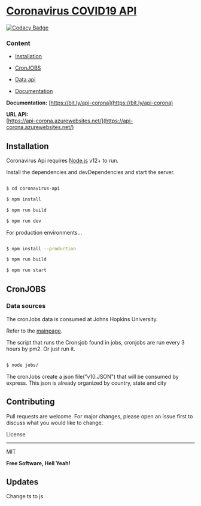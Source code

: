   

# [Coronavirus COVID19 API](https://api-corona.azurewebsites.net/)

[![Codacy Badge](https://api.codacy.com/project/badge/Grade/42b58438d31b46b98a767626d0a5f52d)](https://app.codacy.com/manual/eusoumaxi/apiCovidData?utm_source=github.com&utm_medium=referral&utm_content=eusoumaxi/apiCovidData&utm_campaign=Badge_Grade_Dashboard)

### Content

  

-  [Installation](README.md#Installation)

-  [CronJOBS](README.md#CronJOBS)

-  [Data api](README.md#Data-api)

-  [Documentation](https://bit.ly/api-corona)




**Documentation:**
[https://bit.ly/api-corona](https://bit.ly/api-corona)

  

<b>URL API:</b><br>[https://api-corona.azurewebsites.net/](https://api-corona.azurewebsites.net/)

## Installation

  

Coronavirus Api requires [Node.js](https://nodejs.org/) v12+ to run.

  

Install the dependencies and devDependencies and start the server.

```sh

$ cd coronavirus-api

$ npm install

$ npm run build

$ npm run dev

```
 

For production environments...

  

```sh

$ npm install --production

$ npm run build

$ npm run start

```

  

## CronJOBS

  
  

### Data sources

The cronJobs data is consumed at Johns Hopkins University.

Refer to the [mainpage](https://github.com/CSSEGISandData/COVID-19).

  

The script that runs the Cronsjob found in jobs, cronjobs are run every 3 hours by pm2. Or just run it.

```sh

$ node jobs/

```

The cronJobs create a json file("v10.JSON") that will be consumed by express. This json is already organized by country, state and city

  


  


## Contributing

Pull requests are welcome. For major changes, please open an issue first to discuss what you would like to change.

  

License

----

MIT

  
  

**Free Software, Hell Yeah!**

## Updates
Change ts to js